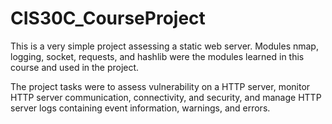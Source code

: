 # CIS30C_CourseProject

This is a very simple project assessing a static web server.  Modules nmap, logging, socket, requests, and hashlib were the modules learned in this course and used in the project.  

The project tasks were to assess vulnerability on a HTTP server, monitor HTTP server communication, connectivity, and security, and manage HTTP server logs containing event information, warnings, and errors.  
